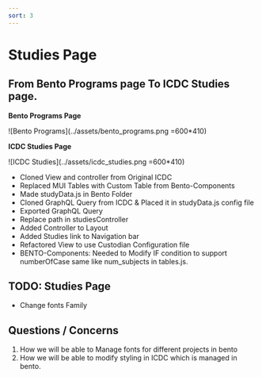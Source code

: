```yaml
---
sort: 3
---
```


# Studies Page
## From Bento Programs page To ICDC Studies page.

**Bento Programs Page**

![Bento Programs](../assets/bento_programs.png =600*410)

**ICDC  Studies Page** 

![ICDC Studies](../assets/icdc_studies.png =600*410)  


- Cloned View and controller from Original ICDC 
- Replaced MUI Tables with Custom Table from Bento-Components 
- Made studyData.js in Bento Folder 
- Cloned GraphQL Query from ICDC & Placed it in studyData.js config file 
- Exported GraphQL Query
- Replace path in studiesController
- Added Controller to Layout 
- Added Studies link to Navigation bar 
- Refactored View to use Custodian Configuration file 
- BENTO-Components: Needed to Modify IF condition to support numberOfCase same like num_subjects in tables.js. 


## TODO: Studies Page
- Change fonts Family 

## Questions / Concerns 
1. How we will be able to Manage fonts for different projects in bento 
2. How we will be able to modify styling in ICDC which is managed in bento. 
